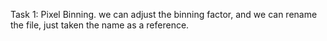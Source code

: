Task 1: Pixel Binning.
we can adjust the binning factor, and we can rename the file, just taken the name as a reference.
